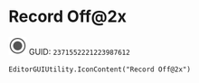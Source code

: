 # Record Off@2x
![](/img/Record%20Off@2x.png)
GUID: `2371552221223987612`
```
EditorGUIUtility.IconContent("Record Off@2x")
```

